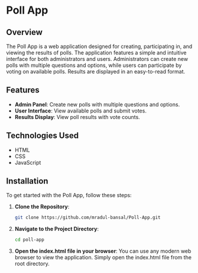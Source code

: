 # Poll App

## Overview

The Poll App is a web application designed for creating, participating in, and viewing the results of polls. The application features a simple and intuitive interface for both administrators and users. Administrators can create new polls with multiple questions and options, while users can participate by voting on available polls. Results are displayed in an easy-to-read format.

## Features

- **Admin Panel**: Create new polls with multiple questions and options.
- **User Interface**: View available polls and submit votes.
- **Results Display**: View poll results with vote counts.

## Technologies Used

- HTML
- CSS
- JavaScript

## Installation

To get started with the Poll App, follow these steps:

1. **Clone the Repository**:
   ```bash
   git clone https://github.com/mradul-bansal/Poll-App.git

2. **Navigate to the Project Directory**:
   ```bash
   cd poll-app

3. **Open the index.html file in your browser**:
   You can use any modern web browser to view the application. Simply open the index.html file from the root directory.
